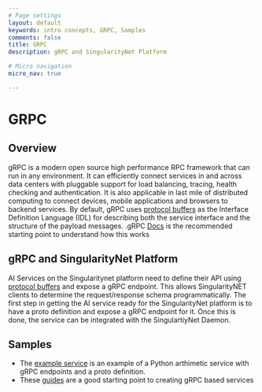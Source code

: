 ```yaml
---
# Page settings
layout: default
keywords: intro concepts, GRPC, Samples
comments: false
title: GRPC
description: gRPC and SingularityNet Platform

# Micro navigation
micro_nav: true

---
```

# GRPC

## Overview

gRPC is a modern open source high performance RPC framework that can run in any environment. It can efficiently connect services in and across data centers with pluggable support for load balancing, tracing, health checking and authentication. It is also applicable in last mile of distributed computing to connect devices, mobile applications and browsers to backend services. By default, gRPC uses <a href="https://developers.google.com/protocol-buffers/docs/reference/proto3-spec#service_definition" target="_blank">protocol buffers</a> as the Interface Definition Language (IDL) for describing both the service interface and the structure of the payload messages. .gRPC <a href="https://grpc.io/docs/">Docs</a> is the recommended starting point to understand how this works


## gRPC and SingularityNet Platform

AI Services on the Singularitynet platform need to define their API using <a href="https://developers.google.com/protocol-buffers/docs/reference/proto3-spec#service_definition" target="_blank">protocol buffers</a> and expose a gRPC endpoint. This allows SingularityNET clients to determine the request/response schema programmatically. The first step in getting the AI service ready for the SingularityNet platform is to have a proto definition and expose a gRPC endpoint for it. Once this is done, the service can be integrated with the SingulartiyNet Daemon.

## Samples

* The <a href="https://github.com/singnet/example-service/tree/master/service" target="_blank">example service</a> is an example of a Python arthimetic service with gRPC endpoints and a proto definition.
* These <a href="https://grpc.io/docs/guides/" target="_blank">guides</a> are a good starting point to creating gRPC based services

